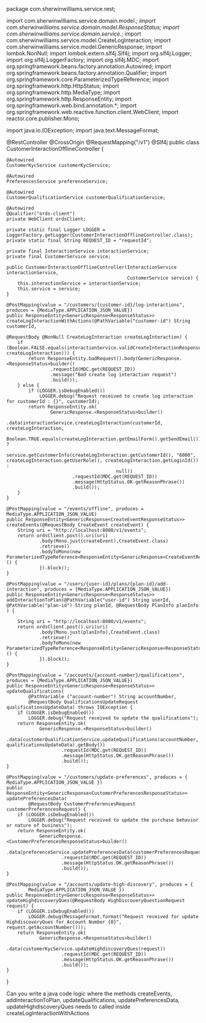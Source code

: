 package com.sherwinwilliams.service.rest;

import com.sherwinwilliams.service.domain.model.*;
import com.sherwinwilliams.service.domain.model.ResponseStatus;
import com.sherwinwilliams.service.domain.service.*;
import com.sherwinwilliams.service.model.CreateLogInteraction;
import com.sherwinwilliams.service.model.GenericResponse;
import lombok.NonNull;
import lombok.extern.slf4j.Slf4j;
import org.slf4j.Logger;
import org.slf4j.LoggerFactory;
import org.slf4j.MDC;
import org.springframework.beans.factory.annotation.Autowired;
import org.springframework.beans.factory.annotation.Qualifier;
import org.springframework.core.ParameterizedTypeReference;
import org.springframework.http.HttpStatus;
import org.springframework.http.MediaType;
import org.springframework.http.ResponseEntity;
import org.springframework.web.bind.annotation.*;
import org.springframework.web.reactive.function.client.WebClient;
import reactor.core.publisher.Mono;

import java.io.IOException;
import java.text.MessageFormat;

@RestController
@CrossOrigin
@RequestMapping("/v1")
@Slf4j
public class CustomerInteractionOfflineController {

    @Autowired
    CustomerKycService customerKycService;

    @Autowired
    PreferencesService preferenceService;

    @Autowired
    CustomerQualificationService customerQualificationService;

    @Autowired
    @Qualifier("ords-client")
    private WebClient ordsClient;

    private static final Logger LOGGER = LoggerFactory.getLogger(CustomerInteractionOfflineController.class);
    private static final String REQUEST_ID = "requestId";

    private final InteractionService interactionService;
    private final CustomerService service;

    public CustomerInteractionOfflineController(InteractionService interactionService,
                                                CustomerService service) {
        this.interactionService = interactionService;
        this.service = service;
    }

    @PostMapping(value = "/customers/{customer-id}/log-interactions", produces = {MediaType.APPLICATION_JSON_VALUE})
    public ResponseEntity<GenericResponse<ResponseStatus>> createLogInteractionWithActions(@PathVariable("customer-id") String customerId,
                                                                                @RequestBody @NonNull CreateLogInteraction createLogInteraction) {
        if (Boolean.FALSE.equals(interactionService.validCreateInteractionResponse(customerId, createLogInteraction))) {
            return ResponseEntity.badRequest().body(GenericResponse.<ResponseStatus>builder()
                    .requestId(MDC.get(REQUEST_ID))
                    .message("Bad create log interaction request")
                    .build());
        } else {
            if (LOGGER.isDebugEnabled())
                LOGGER.debug("Request received to create log interaction for customerId : {}", customerId);
            return ResponseEntity.ok(
                    GenericResponse.<ResponseStatus>builder()
                            .data(interactionService.createLogInteraction(customerId, createLogInteraction,
                                    Boolean.TRUE.equals(createLogInteraction.getEmailForm().getSendEmail()) ?
                                            service.getCustomerInfo(createLogInteraction.getCustomerId(), "6000", createLogInteraction.getUserRole(), createLogInteraction.getLoginId()) :
                                            null))
                            .requestId(MDC.get(REQUEST_ID))
                            .message(HttpStatus.OK.getReasonPhrase())
                            .build());
        }
    }

    @PostMapping(value = "/events/offline", produces = MediaType.APPLICATION_JSON_VALUE)
    public ResponseEntity<GenericResponse<CreateEventResponseStatus>> createEvents(@RequestBody CreateEvent createEvent) {
        String uri = "http://localhost:8080/v1/events";
        return ordsClient.post().uri(uri)
                .body(Mono.just(createEvent),CreateEvent.class)
                .retrieve()
                .bodyToMono(new ParameterizedTypeReference<ResponseEntity<GenericResponse<CreateEventResponseStatus>>>() {
                }).block();
    }

    @PostMapping(value = "/users/{user-id}/plans/{plan-id}/add-interaction", produces = {MediaType.APPLICATION_JSON_VALUE})
    public ResponseEntity<GenericResponse<ResponseStatus>> addInteractionToPlan(@PathVariable("user-id") String userId, @PathVariable("plan-id") String planId, @RequestBody PlanInfo planInfo
    ) {

        String uri = "http://localhost:8080/v1/events";
        return ordsClient.post().uri(uri)
                .body(Mono.just(planInfo),CreateEvent.class)
                .retrieve()
                .bodyToMono(new ParameterizedTypeReference<ResponseEntity<GenericResponse<ResponseStatus>>>() {
                }).block();
    }

    @PostMapping(value = "/accounts/{account-number}/qualifications", produces = {MediaType.APPLICATION_JSON_VALUE})
    public ResponseEntity<GenericResponse<ResponseStatus>> updateQualifications(
            @PathVariable ("account-number") String accountNumber,
            @RequestBody QualificationsUpdateRequest qualificationsUpdateData) throws IOException {
        if (LOGGER.isDebugEnabled())
            LOGGER.debug("Request received to update the qualifications");
        return ResponseEntity.ok(
                GenericResponse.<ResponseStatus>builder()
                        .data(customerQualificationService.updateQualifications(accountNumber, qualificationsUpdateData).getBody())
                        .requestId(MDC.get(REQUEST_ID))
                        .message(HttpStatus.OK.getReasonPhrase())
                        .build());
    }

    @PostMapping(value = "/customers/update-preferences", produces = { MediaType.APPLICATION_JSON_VALUE })
    public ResponseEntity<GenericResponse<CustomerPreferencesResponseStatus>> updatePreferencesData(
            @RequestBody CustomerPreferencesRequest customerPreferencesRequest) {
        if (LOGGER.isDebugEnabled())
            LOGGER.debug("Request received to update the purchase behavior or nature of business");
        return ResponseEntity.ok(
                GenericResponse.<CustomerPreferencesResponseStatus>builder()
                        .data(preferenceService.updatePreferencesData(customerPreferencesRequest))
                        .requestId(MDC.get(REQUEST_ID))
                        .message(HttpStatus.OK.getReasonPhrase())
                        .build());
    }

    @PostMapping(value = "/accounts/update-high-discovery", produces = {
            MediaType.APPLICATION_JSON_VALUE })
    public ResponseEntity<GenericResponse<ResponseStatus>> updateHighdiscoveryQues(@RequestBody HighDiscoveryQuestionRequest request) {
        if (LOGGER.isDebugEnabled())
            LOGGER.debug(MessageFormat.format("Request received for update HighdiscoveryQues for Account Number {0}", request.getAccountNumber()));
        return ResponseEntity.ok(
                GenericResponse.<ResponseStatus>builder()
                        .data(customerKycService.updateHighdiscoveryQues(request))
                        .requestId(MDC.get(REQUEST_ID))
                        .message(HttpStatus.OK.getReasonPhrase())
                        .build());
    }
}

Can you write a java code logic where the methods createEvents, addInteractionToPlan, updateQualifications, updatePreferencesData, updateHighdiscoveryQues needs to called inside createLogInteractionWithActions
